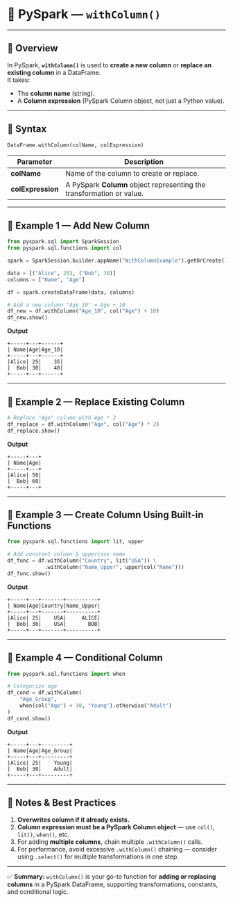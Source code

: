# 📌 PySpark — `withColumn()`

---

## 🔹 Overview
In PySpark, **`withColumn()`** is used to **create a new column** or **replace an existing column** in a DataFrame.  
It takes:
- The **column name** (string).
- A **Column expression** (PySpark Column object, not just a Python value).

---

## 🔹 Syntax
```python
DataFrame.withColumn(colName, colExpression)
````

| Parameter         | Description                                                           |
| ----------------- | --------------------------------------------------------------------- |
| **colName**       | Name of the column to create or replace.                              |
| **colExpression** | A PySpark **Column** object representing the transformation or value. |

---

## 🔹 Example 1 — Add New Column

```python
from pyspark.sql import SparkSession
from pyspark.sql.functions import col

spark = SparkSession.builder.appName("WithColumnExample").getOrCreate()

data = [("Alice", 25), ("Bob", 30)]
columns = ["Name", "Age"]

df = spark.createDataFrame(data, columns)

# Add a new column "Age_10" = Age + 10
df_new = df.withColumn("Age_10", col("Age") + 10)
df_new.show()
```

**Output**

```
+-----+---+------+
| Name|Age|Age_10|
+-----+---+------+
|Alice| 25|    35|
|  Bob| 30|    40|
+-----+---+------+
```

---

## 🔹 Example 2 — Replace Existing Column

```python
# Replace "Age" column with Age * 2
df_replace = df.withColumn("Age", col("Age") * 2)
df_replace.show()
```

**Output**

```
+-----+---+
| Name|Age|
+-----+---+
|Alice| 50|
|  Bob| 60|
+-----+---+
```

---

## 🔹 Example 3 — Create Column Using Built-in Functions

```python
from pyspark.sql.functions import lit, upper

# Add constant column & uppercase name
df_func = df.withColumn("Country", lit("USA")) \
            .withColumn("Name_Upper", upper(col("Name")))
df_func.show()
```

**Output**

```
+-----+---+-------+----------+
| Name|Age|Country|Name_Upper|
+-----+---+-------+----------+
|Alice| 25|    USA|     ALICE|
|  Bob| 30|    USA|       BOB|
+-----+---+-------+----------+
```

---

## 🔹 Example 4 — Conditional Column

```python
from pyspark.sql.functions import when

# Categorize age
df_cond = df.withColumn(
    "Age_Group",
    when(col("Age") < 30, "Young").otherwise("Adult")
)
df_cond.show()
```

**Output**

```
+-----+---+---------+
| Name|Age|Age_Group|
+-----+---+---------+
|Alice| 25|    Young|
|  Bob| 30|    Adult|
+-----+---+---------+
```

---

## 🔹 Notes & Best Practices

1. **Overwrites column if it already exists.**
2. **Column expression must be a PySpark Column object** — use `col()`, `lit()`, `when()`, etc.
3. For adding **multiple columns**, chain multiple `.withColumn()` calls.
4. For performance, avoid excessive `.withColumn()` chaining — consider using `.select()` for multiple transformations in one step.

---

✅ **Summary:**
`withColumn()` is your go-to function for **adding or replacing columns** in a PySpark DataFrame, supporting transformations, constants, and conditional logic.
